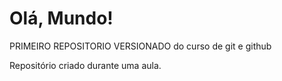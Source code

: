 # Olá, Mundo!
 PRIMEIRO REPOSITORIO VERSIONADO do curso de git e github

 Repositório criado durante uma aula.
